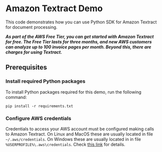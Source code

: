 # Amazon Textract Demo
This code demonstrates how you can use Python SDK for Amazon Textract for document processing. 

_**As part of the AWS Free Tier, you can get started with Amazon Textract for free. The Free Tier lasts for three months, and new AWS customers can analyze up to 100 invoice pages per month. Beyond this, there are charges for using Textract.**_

## Prerequisites

### Install required Python packages
To install Python packages required for this demo, run the following command:
```
pip install -r requirements.txt
```

### Configure AWS credentials
Credentials to access your AWS account must be configured making calls to Amazon Textract. 
On Linux and MacOS these are usually located in file `~/.aws/credentials`.
On Windows these are usually located in in file `%USERPROFILE%\.aws\credentials`.
Check [this link](https://docs.aws.amazon.com/sdkref/latest/guide/file-location.html) for details.